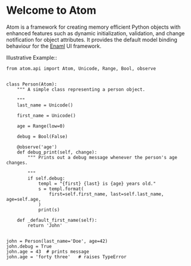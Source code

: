 Welcome to Atom
===============

Atom is a framework for creating memory efficient Python objects with enhanced 
features such as dynamic initialization, validation, and change notification for 
object attributes. It provides the default model binding behaviour for the
[Enaml](http://nucleic.github.io/enaml/docs) UI framework.

Illustrative Example::
   
    from atom.api import Atom, Unicode, Range, Bool, observe


    class Person(Atom):
        """ A simple class representing a person object.

        """
        last_name = Unicode()

        first_name = Unicode()

        age = Range(low=0)

        debug = Bool(False)

        @observe('age')
        def debug_print(self, change):
            """ Prints out a debug message whenever the person's age changes.

            """
            if self.debug:
                templ = "{first} {last} is {age} years old."
                s = templ.format(
                    first=self.first_name, last=self.last_name, age=self.age,
                )
                print(s)
                
        def _default_first_name(self):
            return 'John'


    john = Person(last_name='Doe', age=42)
    john.debug = True
    john.age = 43  # prints message
    john.age = 'forty three'   # raises TypeError
                
